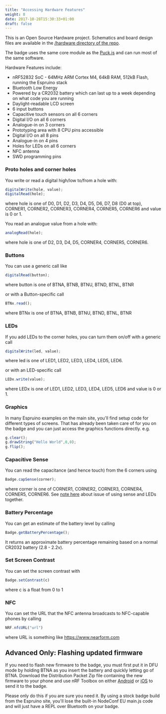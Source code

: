 ```yaml
---
title: "Accessing Hardware Features"
weight: 8
date: 2017-10-28T15:30:33+01:00
draft: false
---
```


This is an Open Source Hardware project. Schematics and board design files are available in the [/hardware directory of the repo](https://github.com/nearform/nceubadge/tree/master/hardware).

The badge uses the same core module as the [Puck.js](https://www.espruino.com/Puck.js) and can run most of the same software. 

Hardware Features include:

* nRF52832 SoC - 64MHz ARM Cortex M4, 64kB RAM, 512kB Flash, running the Espruino stack
* Bluetooth Low Energy
* Powered by a CR2032 battery which can last up to a week depending on what code you are running
* Daylight-readable LCD screen
* 6 input buttons
* Capacitive touch sensors on all 6 corners
* Digital I/O on all 6 corners
* Analogue-in on 3 corners
* Prototyping area with 8 CPU pins accessible
* Digital I/O on all 8 pins
* Analogue-in on 4 pins
* Holes for LEDs on all 6 corners
* NFC antenna
* SWD programming pins


### Proto holes and corner holes
You write or read a digital high/low to/from a hole with: 

```javascript
digitalWrite(hole, value);
digitalRead(hole);
```

where hole is one of D0, D1, D2, D3, D4, D5, D6, D7, D8 (D0 at top), CORNER1, CORNER2, CORNER3, CORNER4, CORNER5, CORNER6 and value is 0 or 1.

You read an analogue value from a hole with: 

```javascript
analogRead(hole);
```

where hole is one of D2, D3, D4, D5, CORNER4, CORNER5, CORNER6.

### Buttons
You can use a generic call like 

```javascript
digitalRead(button);
``` 

where button is one of BTNA, BTNB, BTNU, BTND, BTNL, BTNR

or with a Button-specific call 

```javascript
BTNx.read();
``` 

where BTNx is one of BTNA, BTNB, BTNU, BTND, BTNL, BTNR

### LEDs
If you add LEDs to the corner holes, you can turn them on/off with a generic call

```javascript
digitalWrite(led, value);
```

where led is one of LED1, LED2, LED3, LED4, LED5, LED6.

or with an LED-specific call 

```javascript
LEDx.write(value);
```

where LEDx is one of LED1, LED2, LED3, LED4, LED5, LED6 and value is 0 or 1.

### Graphics
In many Espruino examples on the main site, you'll find setup code for different types of screens. That has already been taken care of for you on the badge and you can just access the graphics functions directly. e.g.

```javascript
g.clear();
g.drawString("Hello World",0,0);
g.flip();
``` 

### Capacitive Sense
You can read the capacitance (and hence touch) from the 6 corners using 

```javascript
Badge.capSense(corner);
```

where corner is one of CORNER1, CORNER2, CORNER3, CORNER4, CORNER5, CORNER6. See [note here](/getting-started/using-prototyping-area/#important-note-re-leds-and-touch-sensing) about issue of using sense and LEDs together.


### Battery Percentage
You can get an estimate of the battery level by calling 

```javascript
Badge.getBatteryPercentage();
```

It returns an approximate battery percentage remaining based on a normal CR2032 battery (2.8 - 2.2v).


### Set Screen Contrast
You can set the screen contrast with

```javascript
Badge.setContrast(c)
```

where c is a float from 0 to 1

### NFC
You can set the URL that the NFC antenna broadcasts to NFC-capable phones by calling

```javascript
NRF.nfcURL("url")
```

where URL is something like https://www.nearform.com

## Advanced Only: Flashing updated firmware
If you need to flash new firmware to the badge, you must first put it in DFU mode by holding BTNA as you insert the battery and quickly letting go of BTNA. Download the Distribution Packet Zip file containing the new firmware to your phone and use nRF Toolbox on either [Android](https://play.google.com/store/apps/details?id=no.nordicsemi.android.nrftoolbox&hl=en) or [iOS](https://itunes.apple.com/us/app/nrf-toolbox/id820906058?mt=8) to send it to the badge.

Please only do this if you are sure you need it. By using a stock badge build from the Espruino site, you'll lose the built-in NodeConf EU main.js code and will just have a REPL over Bluetooth on your badge.